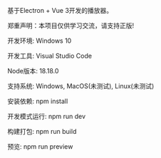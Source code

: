 基于Electron + Vue 3开发的播放器。   

郑重声明：本项目仅供学习交流，请支持正版!
  
开发环境: Windows 10

开发工具: Visual Studio Code

Node版本: 18.18.0

支持系统: Windows, MacOS(未测试), Linux(未测试)
  
安装依赖: npm install
  
开发模式运行: npm run dev
  
构建打包: npm run build    

预览: npm run preview 
  
